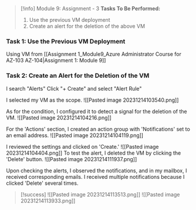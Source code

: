 > [!info] Module 9: Assignment - 3
> **Tasks To Be Performed:** 
> 1. Use the previous VM deployment 
> 2. Create an alert for the deletion of the above VM

### Task 1: Use the Previous VM Deployment
Using VM from [[Assignment 1_Module9_Azure Administrator Course for AZ-103 AZ-104|Assignment 1: Module 9]]

### Task 2: Create an Alert for the Deletion of the VM

I search "Alerts"
Click "+ Create" and select "Alert Rule"

I selected my VM as the scope.
![[Pasted image 20231214103540.png]]

As for the condition, I configured it to detect a signal for the deletion of the VM.
![[Pasted image 20231214104216.png]]

For the 'Actions' section, I created an action group with 'Notifications' set to an email address.
![[Pasted image 20231214104119.png]]

I reviewed the settings and clicked on 'Create.'
![[Pasted image 20231214104404.png]]
To test the alert, I deleted the VM by clicking the 'Delete' button.
![[Pasted image 20231214111937.png]]

Upon checking the alerts, I observed the notifications, and in my mailbox, I received corresponding emails. I received multiple notifications because I clicked 'Delete' several times.

> [!success]
> ![[Pasted image 20231214113513.png]]
> ![[Pasted image 20231214113933.png]]